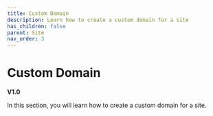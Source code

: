 ```yaml
---
title: Custom Domain
description: Learn how to create a custom domain for a site
has_children: false
parent: Site
nav_order: 3
---
```


# Custom Domain
**V1.0**

In this section, you will learn how to create a custom domain for a site.